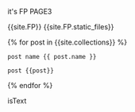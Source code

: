 it's FP PAGE3

{{site.FP}}
{{site.FP.static_files}}


{% for post in {{site.collections}} %}

    post name {{ post.name }}

    post {{post}}
{% endfor %}

isText
